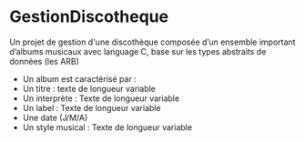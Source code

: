 # GestionDiscotheque
Un projet de gestion d'une discothèque composée d’un ensemble important d’albums musicaux avec language C, base sur les types abstraits de données (les ARB)
- Un album est caractérisé par :
- Un titre : texte de longueur variable
- Un interprète : Texte de longueur variable
- Un label : Texte de longueur variable
- Une date (J/M/A)
- Un style musical : Texte de longueur variable
